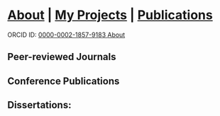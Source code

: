 #  <a href="https://em-kagereki.github.io/Kagereki/about"> About</a>  | <a href="https://em-kagereki.github.io/Kagereki/Projects"> My Projects</a> | <a href="https://em-kagereki.github.io/Kagereki/publications"> Publications</a> 

ORCID ID: <a href="https://orcid.org/0000-0002-1857-9183"> 0000-0002-1857-9183 </a> <a href="https://em-kagereki.github.io/Kagereki/about"> About</a> 


## Peer-reviewed Journals



## Conference Publications


## Dissertations:

